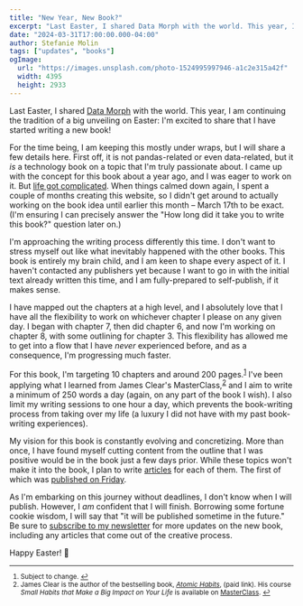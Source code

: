 ```yaml
---
title: "New Year, New Book?"
excerpt: "Last Easter, I shared Data Morph with the world. This year, I am continuing the tradition of a big unveiling on Easter. Learn more about my latest project in this blog post."
date: "2024-03-31T17:00:00.000-04:00"
author: Stefanie Molin
tags: ["updates", "books"]
ogImage:
  url: "https://images.unsplash.com/photo-1524995997946-a1c2e315a42f"
  width: 4395
  height: 2933
---
```


Last Easter, I shared [Data Morph](https://stefaniemolin.com/data-morph/) with the world. This year, I am continuing the tradition of a big unveiling on Easter: I'm excited to share that I have started writing a new book!

For the time being, I am keeping this mostly under wraps, but I will share a few details here. First off, it is not pandas-related or even data-related, but it *is* a technology book on a topic that I'm truly passionate about. I came up with the concept for this book about a year ago, and I was eager to work on it. But [life got complicated](/blog/updates/2023/to-be-or-not-to-be/). When things calmed down again, I spent a couple of months creating this website, so I didn't get around to actually working on the book idea until earlier this month – March 17th to be exact. (I'm ensuring I can precisely answer the "How long did it take you to write this book?" question later on.)

I'm approaching the writing process differently this time. I don't want to stress myself out like what inevitably happened with the other books. This book is entirely my brain child, and I am keen to shape every aspect of it. I haven't contacted any publishers yet because I want to go in with the initial text already written this time, and I am fully-prepared to self-publish, if it makes sense.

I have mapped out the chapters at a high level, and I absolutely love that I have all the flexibility to work on whichever chapter I please on any given day. I began with chapter 7, then did chapter 6, and now I'm working on chapter 8, with some outlining for chapter 3. This flexibility has allowed me to get into a flow that I have *never* experienced before, and as a consequence, I'm progressing much faster.

For this book, I'm targeting 10 chapters and around 200 pages.<sup id="footnote-1"><a href="#footnotes">1</a></sup> I've been applying what I learned from James Clear's MasterClass,<sup id="footnote-2"><a href="#footnotes">2</a></sup> and I aim to write a minimum of 250 words a day (again, on any part of the book I wish). I also limit my writing sessions to one hour a day, which prevents the book-writing process from taking over my life (a luxury I did not have with my past book-writing experiences).

My vision for this book is constantly evolving and concretizing. More than once, I have found myself cutting content from the outline that I was positive would be in the book just a few days prior. While these topics won't make it into the book, I plan to write [articles](/articles/) for each of them. The first of which was [published on Friday](/articles/devx/pre-commit/setup-guide/).

As I'm embarking on this journey without deadlines, I don't know when I will publish. However, I *am* confident that I will finish. Borrowing some fortune cookie wisdom, I will say that "it will be published sometime in the future." Be sure to [subscribe to my newsletter](/newsletter/) for more updates on the new book, including any articles that come out of the creative process.

Happy Easter! 🐣

<small id="footnotes">
<hr />

1. Subject to change. <a href="#footnote-1">↩</a>
2. James Clear is the author of the bestselling book, *[Atomic Habits](https://amzn.to/3TZ2aBd)*, (paid link). His course *Small Habits that Make a Big Impact on Your Life* is available on [MasterClass](https://www.masterclass.com/classes/small-habits-that-make-a-big-impact-on-your-life). <a href="#footnote-2">↩</a>

</small>
